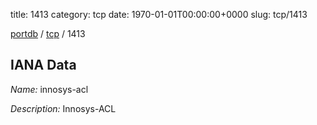 title: 1413
category: tcp
date: 1970-01-01T00:00:00+0000
slug: tcp/1413

[portdb](/) / [tcp](/category/tcp.html) / 1413


## IANA Data

_Name:_ innosys-acl

_Description:_ Innosys-ACL

